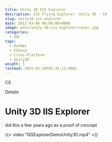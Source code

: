 ```yaml
---
title: Unity 3D ISS Explorer
description: ISS Flying Explorer- Unity 3D - C#
slug: unity3d-iss-explorer
date: 2012-03-06 00:00:00+0000
image: post/unity-3d-iis-explorer/cover.jpg
categories:
  - SQL
tags:
  - DotNet
  - CSharp
  - Cross-Platform
  - Unity3D
weight: 5
lastmod: 2025-01-28T02:35:13.906Z
---
```

CS

Details

# Unity 3D IIS Explorer

did this a few years ago as a proof of concept

{{< video "ISSExplorerDemoUnity3D.mp4" >}}
